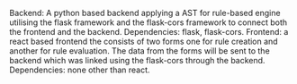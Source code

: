 Backend: A python based backend applying a AST for rule-based engine utilising the flask framework and the flask-cors framework to connect both the frontend and the backend.
Dependencies: flask, flask-cors.
 Frontend: a react based frontend the consists of two forms one for rule creation and another for rule evaluation. The data from the forms will be sent to the backend which was linked using the flask-cors through the backend.
Dependencies: none other than react.
